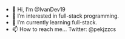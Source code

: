 - 👋 Hi, I’m @IvanDev19
- 👀 I’m interested in full-stack programming.
- 🌱 I’m currently learning full-stack.
- 📫 How to reach me... Twitter: @pekjzzcs

<!---
IvanDev19/IvanDev19 is a ✨ special ✨ repository because its `README.md` (this file) appears on your GitHub profile.
You can click the Preview link to take a look at your changes.
--->
